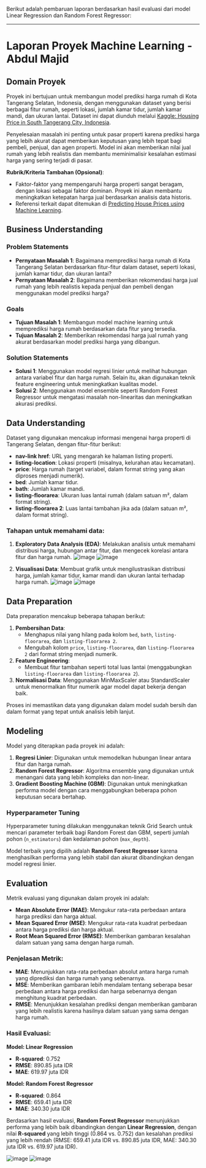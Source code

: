 Berikut adalah pembaruan laporan berdasarkan hasil evaluasi dari model Linear Regression dan Random Forest Regressor:

---

# Laporan Proyek Machine Learning - Abdul Majid

## Domain Proyek

Proyek ini bertujuan untuk membangun model prediksi harga rumah di Kota Tangerang Selatan, Indonesia, dengan menggunakan dataset yang berisi berbagai fitur rumah, seperti lokasi, jumlah kamar tidur, jumlah kamar mandi, dan ukuran lantai. Dataset ini dapat diunduh melalui [Kaggle: Housing Price in South Tangerang City, Indonesia](https://www.kaggle.com/datasets/gerryzani/housing-price-in-south-tangerang-city-indonesia).

Penyelesaian masalah ini penting untuk pasar properti karena prediksi harga yang lebih akurat dapat memberikan keputusan yang lebih tepat bagi pembeli, penjual, dan agen properti. Model ini akan memberikan nilai jual rumah yang lebih realistis dan membantu meminimalisir kesalahan estimasi harga yang sering terjadi di pasar.

**Rubrik/Kriteria Tambahan (Opsional)**:
- Faktor-faktor yang mempengaruhi harga properti sangat beragam, dengan lokasi sebagai faktor dominan. Proyek ini akan membantu meningkatkan ketepatan harga jual berdasarkan analisis data historis.
- Referensi terkait dapat ditemukan di [Predicting House Prices using Machine Learning](https://www.mecs-press.org/ijieeb/ijieeb-v12-n2/IJIEEB-V12-N2-3.pdf).

## Business Understanding

### Problem Statements
- **Pernyataan Masalah 1**: Bagaimana memprediksi harga rumah di Kota Tangerang Selatan berdasarkan fitur-fitur dalam dataset, seperti lokasi, jumlah kamar tidur, dan ukuran lantai?
- **Pernyataan Masalah 2**: Bagaimana memberikan rekomendasi harga jual rumah yang lebih realistis kepada penjual dan pembeli dengan menggunakan model prediksi harga?

### Goals
- **Tujuan Masalah 1**: Membangun model machine learning untuk memprediksi harga rumah berdasarkan data fitur yang tersedia.
- **Tujuan Masalah 2**: Memberikan rekomendasi harga jual rumah yang akurat berdasarkan model prediksi harga yang dibangun.

### Solution Statements
- **Solusi 1**: Menggunakan model regresi linier untuk melihat hubungan antara variabel fitur dan harga rumah. Selain itu, akan digunakan teknik feature engineering untuk meningkatkan kualitas model.
- **Solusi 2**: Menggunakan model ensemble seperti Random Forest Regressor untuk mengatasi masalah non-linearitas dan meningkatkan akurasi prediksi.

## Data Understanding

Dataset yang digunakan mencakup informasi mengenai harga properti di Tangerang Selatan, dengan fitur-fitur berikut:

- **nav-link href**: URL yang mengarah ke halaman listing properti.
- **listing-location**: Lokasi properti (misalnya, kelurahan atau kecamatan).
- **price**: Harga rumah (target variabel, dalam format string yang akan diproses menjadi numerik).
- **bed**: Jumlah kamar tidur.
- **bath**: Jumlah kamar mandi.
- **listing-floorarea**: Ukuran luas lantai rumah (dalam satuan m², dalam format string).
- **listing-floorarea 2**: Luas lantai tambahan jika ada (dalam satuan m², dalam format string).

### Tahapan untuk memahami data:
1. **Exploratory Data Analysis (EDA)**: Melakukan analisis untuk memahami distribusi harga, hubungan antar fitur, dan mengecek korelasi antara fitur dan harga rumah.
![image](https://github.com/user-attachments/assets/6f9d9458-6e06-4089-a928-7f55c99f352b)
![image](https://github.com/user-attachments/assets/ea730b6f-85f6-4465-8627-935bc9ae1345)


3. **Visualisasi Data**: Membuat grafik untuk mengilustrasikan distribusi harga, jumlah kamar tidur, kamar mandi dan ukuran lantai terhadap harga rumah.
![image](https://github.com/user-attachments/assets/a0927979-dc6e-45af-9ffc-abf9c4ca609d)
![image](https://github.com/user-attachments/assets/691cf294-46f4-42ae-87e8-e4525bcafde1)

## Data Preparation

Data preparation mencakup beberapa tahapan berikut:
1. **Pembersihan Data**:
   - Menghapus nilai yang hilang pada kolom `bed`, `bath`, `listing-floorarea`, dan `listing-floorarea 2`.
   - Mengubah kolom `price`, `listing-floorarea`, dan `listing-floorarea 2` dari format string menjadi numerik.
2. **Feature Engineering**:
   - Membuat fitur tambahan seperti total luas lantai (menggabungkan `listing-floorarea` dan `listing-floorarea 2`).
3. **Normalisasi Data**: Menggunakan MinMaxScaler atau StandardScaler untuk menormalkan fitur numerik agar model dapat bekerja dengan baik.

Proses ini memastikan data yang digunakan dalam model sudah bersih dan dalam format yang tepat untuk analisis lebih lanjut.

## Modeling

Model yang diterapkan pada proyek ini adalah:
1. **Regresi Linier**: Digunakan untuk memodelkan hubungan linear antara fitur dan harga rumah.
2. **Random Forest Regressor**: Algoritma ensemble yang digunakan untuk menangani data yang lebih kompleks dan non-linear.
3. **Gradient Boosting Machine (GBM)**: Digunakan untuk meningkatkan performa model dengan cara menggabungkan beberapa pohon keputusan secara bertahap.

### Hyperparameter Tuning
Hyperparameter tuning dilakukan menggunakan teknik Grid Search untuk mencari parameter terbaik bagi Random Forest dan GBM, seperti jumlah pohon (`n_estimators`) dan kedalaman pohon (`max_depth`).

Model terbaik yang dipilih adalah **Random Forest Regressor** karena menghasilkan performa yang lebih stabil dan akurat dibandingkan dengan model regresi linier.

## Evaluation

Metrik evaluasi yang digunakan dalam proyek ini adalah:
- **Mean Absolute Error (MAE)**: Mengukur rata-rata perbedaan antara harga prediksi dan harga aktual.
- **Mean Squared Error (MSE)**: Mengukur rata-rata kuadrat perbedaan antara harga prediksi dan harga aktual.
- **Root Mean Squared Error (RMSE)**: Memberikan gambaran kesalahan dalam satuan yang sama dengan harga rumah.

### Penjelasan Metrik:
- **MAE**: Menunjukkan rata-rata perbedaan absolut antara harga rumah yang diprediksi dan harga rumah yang sebenarnya.
- **MSE**: Memberikan gambaran lebih mendalam tentang seberapa besar perbedaan antara harga prediksi dan harga sebenarnya dengan menghitung kuadrat perbedaan.
- **RMSE**: Menunjukkan kesalahan prediksi dengan memberikan gambaran yang lebih realistis karena hasilnya dalam satuan yang sama dengan harga rumah.

### Hasil Evaluasi:

**Model: Linear Regression**
- **R-squared**: 0.752
- **RMSE**: 890.85 juta IDR
- **MAE**: 619.97 juta IDR

**Model: Random Forest Regressor**
- **R-squared**: 0.864
- **RMSE**: 659.41 juta IDR
- **MAE**: 340.30 juta IDR

Berdasarkan hasil evaluasi, **Random Forest Regressor** menunjukkan performa yang lebih baik dibandingkan dengan **Linear Regression**, dengan nilai **R-squared** yang lebih tinggi (0.864 vs. 0.752) dan kesalahan prediksi yang lebih rendah (RMSE: 659.41 juta IDR vs. 890.85 juta IDR, MAE: 340.30 juta IDR vs. 619.97 juta IDR).

![image](https://github.com/user-attachments/assets/72869c76-814a-46d6-af0c-52c4d31c8254)
![image](https://github.com/user-attachments/assets/45dff225-56a2-451a-bebc-e1a6f8183c4c)
